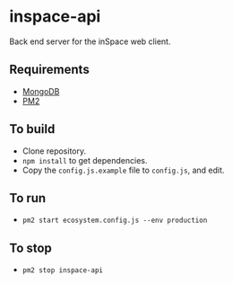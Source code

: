 # inspace-api

Back end server for the inSpace web client.

## Requirements

* [MongoDB](https://www.mongodb.com)
* [PM2](http://pm2.keymetrics.io)

## To build

* Clone repository.
* `npm install` to get dependencies.
* Copy the `config.js.example` file to `config.js`, and edit.

## To run

* `pm2 start ecosystem.config.js --env production`

## To stop

* `pm2 stop inspace-api`
